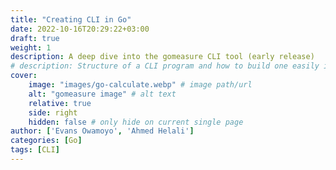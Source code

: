 ```yaml
---
title: "Creating CLI in Go"
date: 2022-10-16T20:29:22+03:00
draft: true
weight: 1
description: A deep dive into the gomeasure CLI tool (early release)
# description: Structure of a CLI program and how to build one easily in Go using Cobra.
cover:
    image: "images/go-calculate.webp" # image path/url
    alt: "gomeasure image" # alt text
    relative: true
    side: right
    hidden: false # only hide on current single page
author: ['Evans Owamoyo', 'Ahmed Helali']
categories: [Go]
tags: [CLI]
---
```


